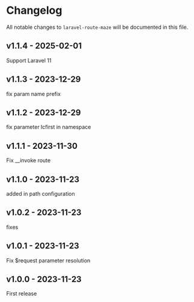 # Changelog

All notable changes to `laravel-route-maze` will be documented in this file.

## v1.1.4 - 2025-02-01

Support Laravel 11

## v1.1.3 - 2023-12-29

fix param name prefix

## v1.1.2 - 2023-12-29

fix parameter lcfirst in namespace

## v1.1.1 - 2023-11-30

Fix __invoke route

## v1.1.0 - 2023-11-23

added in path configuration

## v1.0.2 - 2023-11-23

fixes

## v1.0.1 - 2023-11-23

Fix $request parameter resolution

## v1.0.0 - 2023-11-23

First release
